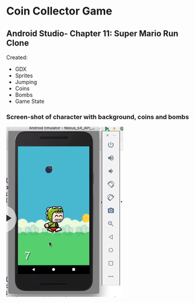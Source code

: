 # Coin Collector Game

## Android Studio- Chapter 11: Super Mario Run Clone
Created:
* GDX 
* Sprites
* Jumping 
* Coins 
* Bombs 
* Game State

### Screen-shot of character with background, coins and bombs

![image of game](coinGame.png)
